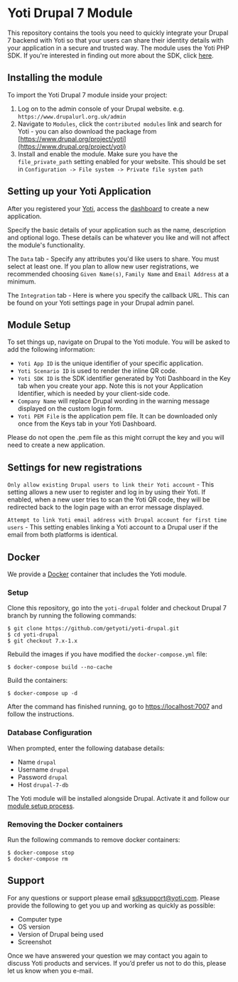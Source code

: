 # Yoti Drupal 7 Module

This repository contains the tools you need to quickly integrate your Drupal 7 backend with Yoti so that your users can share their identity details with your application in a secure and trusted way. The module uses the Yoti PHP SDK. If you're interested in finding out more about the SDK, click [here](https://github.com/getyoti/yoti-php-sdk).

## Installing the module

To import the Yoti Drupal 7 module inside your project:

1. Log on to the admin console of your Drupal website. e.g. `https://www.drupalurl.org.uk/admin`
2. Navigate to `Modules`, click the `contributed modules` link and search for Yoti - you can also download the package from [https://www.drupal.org/project/yoti](https://www.drupal.org/project/yoti)
3. Install and enable the module. Make sure you have the `file_private_path` setting enabled for your website. This should be set in `Configuration -> File system -> Private file system path`

## Setting up your Yoti Application

After you registered your [Yoti](https://www.yoti.com/), access the [dashboard](https://www.yoti.com/dashboard/login) to create a new application.

Specify the basic details of your application such as the name, description and optional logo. These details can be whatever you like and will not affect the module's functionality.

The `Data` tab - Specify any attributes you'd like users to share. You must select at least one. If you plan to allow new user registrations, we recommended choosing `Given Name(s)`, `Family Name` and `Email Address` at a minimum.

The `Integration` tab - Here is where you specify the callback URL. This can be found on your Yoti settings page in your Drupal admin panel.

## Module Setup

To set things up, navigate on Drupal to the Yoti module.
You will be asked to add the following information:

* `Yoti App ID` is the unique identifier of your specific application.
* `Yoti Scenario ID` is used to render the inline QR code.
* `Yoti SDK ID` is the SDK identifier generated by Yoti Dashboard in the Key tab when you create your app. Note this is not your Application Identifier, which is needed by your client-side code.
* `Company Name` will replace Drupal wording in the warning message displayed on the custom login form.
* `Yoti PEM File` is the application pem file. It can be downloaded only once from the Keys tab in your Yoti Dashboard.

Please do not open the .pem file as this might corrupt the key and you will need to create a new application.

## Settings for new registrations

`Only allow existing Drupal users to link their Yoti account` - This setting allows a new user to register and log in by using their Yoti. If enabled, when a new user tries to scan the Yoti QR code, they will be redirected back to the login page with an error message displayed.

`Attempt to link Yoti email address with Drupal account for first time users` - This setting enables linking a Yoti account to a Drupal user if the email from both platforms is identical.

## Docker

We provide a [Docker](https://docs.docker.com/) container that includes the Yoti module.

### Setup

Clone this repository, go into the `yoti-drupal` folder and checkout Drupal 7 branch by running the following commands:

```shell
$ git clone https://github.com/getyoti/yoti-drupal.git
$ cd yoti-drupal
$ git checkout 7.x-1.x
```

Rebuild the images if you have modified the `docker-compose.yml` file:

```shell
$ docker-compose build --no-cache
```

Build the containers:

```shell
$ docker-compose up -d
```

After the command has finished running, go to [https://localhost:7007](https://localhost:7007) and follow the instructions.

### Database Configuration

When prompted, enter the following database details:

* Name `drupal`
* Username `drupal`
* Password `drupal`
* Host `drupal-7-db`

The Yoti module will be installed alongside Drupal. Activate it and follow our [module setup process](#module-setup).

### Removing the Docker containers

Run the following commands to remove docker containers:

```shell
$ docker-compose stop
$ docker-compose rm
```

## Support

For any questions or support please email [sdksupport@yoti.com](mailto:sdksupport@yoti.com).
Please provide the following to get you up and working as quickly as possible:

* Computer type
* OS version
* Version of Drupal being used
* Screenshot

Once we have answered your question we may contact you again to discuss Yoti products and services. If you’d prefer us not to do this, please let us know when you e-mail.
